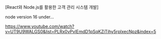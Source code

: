 [React와 Node.js를 활용한 고객 관리 시스템 개발]

node version 16 under...

https://www.youtube.com/watch?v=UT9U9WALGS0&list=PLRx0vPvlEmdD1pSqKZiTihy5rplxecNpz&index=5

